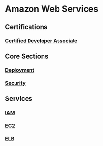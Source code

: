 # Amazon Web Services

## Certifications

### [Certified Developer Associate](/certifications/Developer%20Associate.md)

## Core Sections

### [Deployment](/Deployment.md)

### [Security](/Security.md)

## Services

### [IAM](/services/IAM.md)

### [EC2](/services/EC2.md)

### [ELB](/services/ELB.md)
